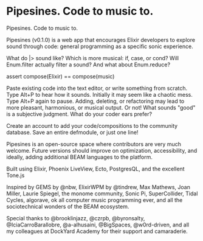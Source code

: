 # Pipesines. Code to music to.

Pipesines. Code to music to.

Pipesines (v0.1.0) is a web app that encourages Elixir developers to explore sound through code: general programming as a specific sonic experience.

What do |> sound like? Which is more musical: if, case, or cond? Will Enum.filter actually filter a sound? And what about Enum.reduce?

assert compose(Elixir) == compose(music)

Paste existing code into the text editor, or write something from scratch. Type Alt+P to hear how it sounds. Initially it may seem like a chaotic mess. Type Alt+P again to pause. Adding, deleting, or refactoring may lead to more pleasant, harmonious, or musical output. Or not! What sounds "good" is a subjective judgment. What do your coder ears prefer?

Create an account to add your code/compositions to the community database. Save an entire defmodule, or just one line!

Pipesines is an open-source space where contributors are very much welcome. Future versions should improve on optimization, accessibility, and ideally, adding additional BEAM languages to the platform.

Built using Elixir, Phoenix LiveView, Ecto, PostgresQL, and the excellent Tone.js

Inspired by GEMS by @nbw, ElixirWPM by @tindrew, Max Mathews, Joan Miller, Laurie Spiegel, the monome community, Sonic Pi, SuperCollider, Tidal Cycles, algorave, ok all computer music programming ever, and all the sociotechnical wonders of the BEAM ecosystem.

Special thanks to @brooklinjazz, @czrpb, @byronsalty, @IciaCarroBarallobre, @a-alhusaini, @BigSpaces, @w0rd-driven, and all my colleagues at DockYard Academy for their support and camaraderie.